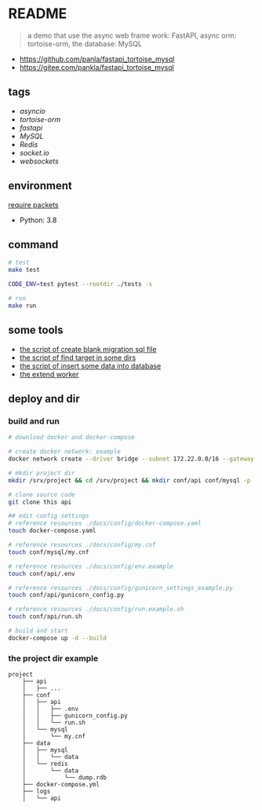 # README

> a demo that use the async web frame work: FastAPI, async orm: tortoise-orm, the database: MySQL

- <https://github.com/panla/fastapi_tortoise_mysql>
- <https://gitee.com/pankla/fastapi_tortoise_mysql>

## tags

- *asyncio*
- *tortoise-orm*
- *fastapi*
- *MySQL*
- *Redis*
- *socket.io*
- *websockets*

## environment

[require packets](./mirrors/requirements.txt)

- Python: 3.8

## command

```bash
# test
make test

CODE_ENV=test pytest --rootdir ./tests -s

# run
make run
```

## some tools

- [the script of create blank migration sql file](./tools/create_migration_template_file.py)
- [the script of find target in some dirs](./tools/find.py)
- [the script of insert some data into database](./tools/insert_data.py)
- [the extend worker](./tools/worker.py)

## deploy and dir

### build and run

```bash
# download docker and docker-compose

# create docker network: example
docker network create --driver bridge --subnet 172.22.0.0/16 --gateway 172.22.0.1 fastapi_net

# mkdir project dir
mkdir /srv/project && cd /srv/project && mkdir conf/api conf/mysql -p

# clone source code
git clone this api

## edit config settings
# reference resources ./docs/config/docker-compose.yaml
touch docker-compose.yaml

# reference resources ./docs/config/my.cnf
touch conf/mysql/my.cnf

# reference resources ./docs/config/env.example
touch conf/api/.env

# reference resources ./docs/config/gunicorn_settings_example.py
touch conf/api/gunicorn_config.py

# reference resources ./docs/config/run.example.sh
touch conf/api/run.sh

# build and start
docker-compose up -d --build
```

### the project dir example

```text
project
    ├── api
    │   ├── ...
    ├── conf
    │   ├── api
    │   │   ├── .env
    │   │   ├── gunicorn_config.py
    │   │   └── run.sh
    │   └── mysql
    │       └── my.cnf
    ├── data
    │   ├── mysql
    │   │   └── data
    │   └── redis
    │       └── data
    │           └── dump.rdb
    ├── docker-compose.yml
    ├── logs
    │   └── api
```
